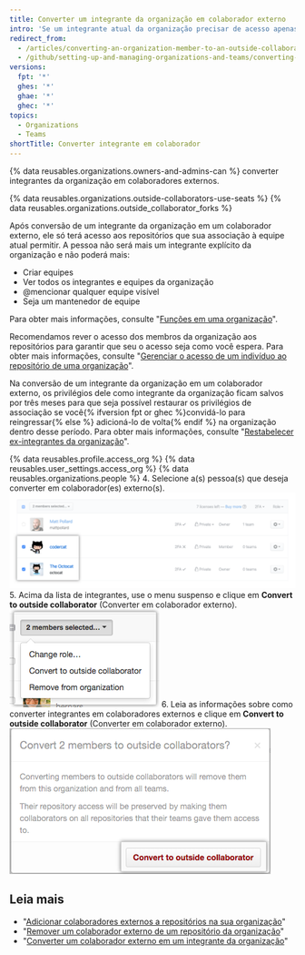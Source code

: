 ```yaml
---
title: Converter um integrante da organização em colaborador externo
intro: 'Se um integrante atual da organização precisar de acesso apenas a determinados repositórios, como consultores ou funcionários temporários, você poderá convertê-lo em um *colaborador externo*.'
redirect_from:
  - /articles/converting-an-organization-member-to-an-outside-collaborator
  - /github/setting-up-and-managing-organizations-and-teams/converting-an-organization-member-to-an-outside-collaborator
versions:
  fpt: '*'
  ghes: '*'
  ghae: '*'
  ghec: '*'
topics:
  - Organizations
  - Teams
shortTitle: Converter integrante em colaborador
---
```


{% data reusables.organizations.owners-and-admins-can %} converter integrantes da organização em colaboradores externos.

{% data reusables.organizations.outside-collaborators-use-seats %} {% data reusables.organizations.outside_collaborator_forks %}

Após conversão de um integrante da organização em um colaborador externo, ele só terá acesso aos repositórios que sua associação à equipe atual permitir. A pessoa não será mais um integrante explícito da organização e não poderá mais:

- Criar equipes
- Ver todos os integrantes e equipes da organização
- @mencionar qualquer equipe visível
- Seja um mantenedor de equipe

Para obter mais informações, consulte "[Funções em uma organização](/organizations/managing-peoples-access-to-your-organization-with-roles/roles-in-an-organization)".

Recomendamos rever o acesso dos membros da organização aos repositórios para garantir que seu o acesso seja como você espera. Para obter mais informações, consulte "[Gerenciar o acesso de um indivíduo ao repositório de uma organização](/articles/managing-an-individual-s-access-to-an-organization-repository)".

Na conversão de um integrante da organização em um colaborador externo, os privilégios dele como integrante da organização ficam salvos por três meses para que seja possível restaurar os privilégios de associação se você{% ifversion fpt or ghec %}convidá-lo para reingressar{% else %} adicioná-lo de volta{% endif %} na organização dentro desse período. Para obter mais informações, consulte "[Restabelecer ex-integrantes da organização](/articles/reinstating-a-former-member-of-your-organization)".

{% data reusables.profile.access_org %}
{% data reusables.user_settings.access_org %}
{% data reusables.organizations.people %}
4. Selecione a(s) pessoa(s) que deseja converter em colaborador(es) externo(s). ![Lista de integrantes com dois integrantes selecionados](/assets/images/help/teams/list-of-members-selected-bulk.png)
5. Acima da lista de integrantes, use o menu suspenso e clique em **Convert to outside collaborator** (Converter em colaborador externo). ![Menu suspenso com opção para converter integrantes em colaboradores externos](/assets/images/help/teams/user-bulk-management-options.png)
6. Leia as informações sobre como converter integrantes em colaboradores externos e clique em **Convert to outside collaborator** (Converter em colaborador externo). ![Informações sobre permissões de colaboradores externos e botão Convert to outside collaborators (Converter em colaboradores externos)](/assets/images/help/teams/confirm-outside-collaborator-bulk.png)

## Leia mais

- "[Adicionar colaboradores externos a repositórios na sua organização](/articles/adding-outside-collaborators-to-repositories-in-your-organization)"
- "[Remover um colaborador externo de um repositório da organização](/articles/removing-an-outside-collaborator-from-an-organization-repository)"
- "[Converter um colaborador externo em um integrante da organização](/articles/converting-an-outside-collaborator-to-an-organization-member)"
